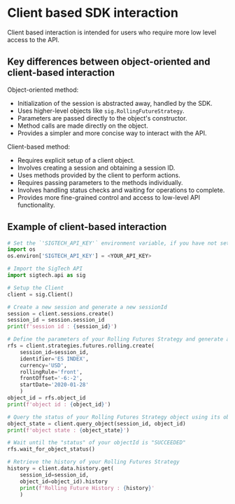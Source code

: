 # Client based SDK interaction
Client based interaction is intended for users who require more low level access to the API.

## Key differences between object-oriented and client-based interaction

Object-oriented method:

- Initialization of the session is abstracted away, handled by the SDK.
- Uses higher-level objects like `sig.RollingFutureStrategy`.
- Parameters are passed directly to the object's constructor.
- Method calls are made directly on the object.
- Provides a simpler and more concise way to interact with the API.

Client-based method:

- Requires explicit setup of a client object.
- Involves creating a session and obtaining a session ID.
- Uses methods provided by the client to perform actions.
- Requires passing parameters to the methods individually.
- Involves handling status checks and waiting for operations to complete.
- Provides more fine-grained control and access to low-level API functionality.

## Example of client-based interaction

```python
# Set the `'SIGTECH_API_KEY'` environment variable, if you have not set it globally
import os
os.environ['SIGTECH_API_KEY'] = <YOUR_API_KEY>

# Import the SigTech API
import sigtech.api as sig

# Setup the Client
client = sig.Client()

# Create a new session and generate a new sessionId
session = client.sessions.create()
session_id = session.session_id
print(f'session id : {session_id}')

# Define the parameters of your Rolling Futures Strategy and generate an objectId
rfs = client.strategies.futures.rolling.create(
    session_id=session_id, 
    identifier='ES INDEX',
    currency='USD',
    rollingRule='front',
    frontOffset='-6:-2',
    startDate='2020-01-28'  
    )
object_id = rfs.object_id
print(f'object id : {object_id}')

# Query the status of your Rolling Futures Strategy object using its objectId
object_state = client.query_object(session_id, object_id)
print(f'object state : {object_state}')

# Wait until the "status" of your objectId is "SUCCEEDED"
rfs.wait_for_object_status()

# Retrieve the history of your Rolling Futures Strategy 
history = client.data.history.get(
    session_id=session_id, 
    object_id=object_id).history
    print(f'Rolling Future History : {history}'
    )
```